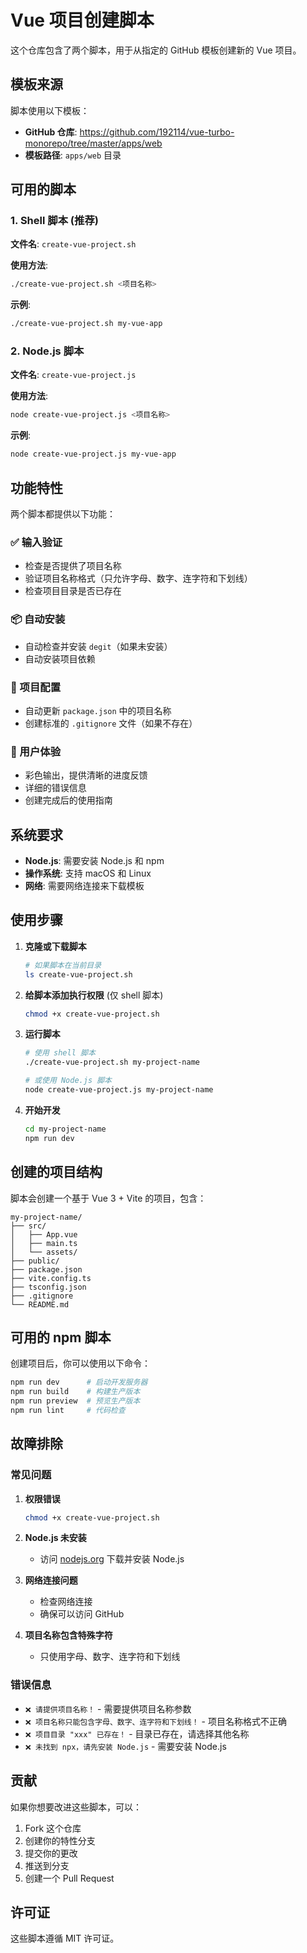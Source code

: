 # Vue 项目创建脚本

这个仓库包含了两个脚本，用于从指定的 GitHub 模板创建新的 Vue 项目。

## 模板来源

脚本使用以下模板：
- **GitHub 仓库**: https://github.com/192114/vue-turbo-monorepo/tree/master/apps/web
- **模板路径**: `apps/web` 目录

## 可用的脚本

### 1. Shell 脚本 (推荐)

**文件名**: `create-vue-project.sh`

**使用方法**:
```bash
./create-vue-project.sh <项目名称>
```

**示例**:
```bash
./create-vue-project.sh my-vue-app
```

### 2. Node.js 脚本

**文件名**: `create-vue-project.js`

**使用方法**:
```bash
node create-vue-project.js <项目名称>
```

**示例**:
```bash
node create-vue-project.js my-vue-app
```

## 功能特性

两个脚本都提供以下功能：

### ✅ 输入验证
- 检查是否提供了项目名称
- 验证项目名称格式（只允许字母、数字、连字符和下划线）
- 检查项目目录是否已存在

### 📦 自动安装
- 自动检查并安装 `degit`（如果未安装）
- 自动安装项目依赖

### 🔧 项目配置
- 自动更新 `package.json` 中的项目名称
- 创建标准的 `.gitignore` 文件（如果不存在）

### 🎨 用户体验
- 彩色输出，提供清晰的进度反馈
- 详细的错误信息
- 创建完成后的使用指南

## 系统要求

- **Node.js**: 需要安装 Node.js 和 npm
- **操作系统**: 支持 macOS 和 Linux
- **网络**: 需要网络连接来下载模板

## 使用步骤

1. **克隆或下载脚本**
   ```bash
   # 如果脚本在当前目录
   ls create-vue-project.sh
   ```

2. **给脚本添加执行权限** (仅 shell 脚本)
   ```bash
   chmod +x create-vue-project.sh
   ```

3. **运行脚本**
   ```bash
   # 使用 shell 脚本
   ./create-vue-project.sh my-project-name
   
   # 或使用 Node.js 脚本
   node create-vue-project.js my-project-name
   ```

4. **开始开发**
   ```bash
   cd my-project-name
   npm run dev
   ```

## 创建的项目结构

脚本会创建一个基于 Vue 3 + Vite 的项目，包含：

```
my-project-name/
├── src/
│   ├── App.vue
│   ├── main.ts
│   └── assets/
├── public/
├── package.json
├── vite.config.ts
├── tsconfig.json
├── .gitignore
└── README.md
```

## 可用的 npm 脚本

创建项目后，你可以使用以下命令：

```bash
npm run dev      # 启动开发服务器
npm run build    # 构建生产版本
npm run preview  # 预览生产版本
npm run lint     # 代码检查
```

## 故障排除

### 常见问题

1. **权限错误**
   ```bash
   chmod +x create-vue-project.sh
   ```

2. **Node.js 未安装**
   - 访问 [nodejs.org](https://nodejs.org) 下载并安装 Node.js

3. **网络连接问题**
   - 检查网络连接
   - 确保可以访问 GitHub

4. **项目名称包含特殊字符**
   - 只使用字母、数字、连字符和下划线

### 错误信息

- `❌ 请提供项目名称！` - 需要提供项目名称参数
- `❌ 项目名称只能包含字母、数字、连字符和下划线！` - 项目名称格式不正确
- `❌ 项目目录 "xxx" 已存在！` - 目录已存在，请选择其他名称
- `❌ 未找到 npx，请先安装 Node.js` - 需要安装 Node.js

## 贡献

如果你想要改进这些脚本，可以：

1. Fork 这个仓库
2. 创建你的特性分支
3. 提交你的更改
4. 推送到分支
5. 创建一个 Pull Request

## 许可证

这些脚本遵循 MIT 许可证。 